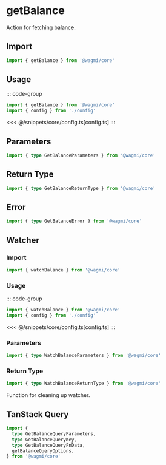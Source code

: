 # getBalance

Action for fetching balance.

## Import

```ts
import { getBalance } from '@wagmi/core'
```

## Usage

::: code-group
```ts [index.ts]
import { getBalance } from '@wagmi/core'
import { config } from './config'
```
<<< @/snippets/core/config.ts[config.ts]
:::

## Parameters

```ts
import { type GetBalanceParameters } from '@wagmi/core'
```

## Return Type

```ts
import { type GetBalanceReturnType } from '@wagmi/core'
```

## Error

```ts
import { type GetBalanceError } from '@wagmi/core'
```

## Watcher

### Import

```ts
import { watchBalance } from '@wagmi/core'
```

### Usage

::: code-group
```ts [index.ts]
import { watchBalance } from '@wagmi/core'
import { config } from './config'
```
<<< @/snippets/core/config.ts[config.ts]
:::

### Parameters

```ts
import { type WatchBalanceParameters } from '@wagmi/core'
```

### Return Type

```ts
import { type WatchBalanceReturnType } from '@wagmi/core'
```

Function for cleaning up watcher.

## TanStack Query

```ts
import {
  type GetBalanceQueryParameters,
  type GetBalanceQueryKey,
  type GetBalanceQueryFnData,
  getBalanceQueryOptions,
} from '@wagmi/core'
```